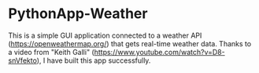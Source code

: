 # PythonApp-Weather
This is a simple GUI application connected to a weather API (https://openweathermap.org/) that gets real-time weather data. Thanks to a video from "Keith Galli" (https://www.youtube.com/watch?v=D8-snVfekto), I have built this app successfully.
